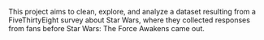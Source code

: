 This project aims to clean, explore, and analyze a dataset resulting from a FiveThirtyEight survey about Star Wars, where they collected responses from fans before Star Wars: The Force Awakens came out.
